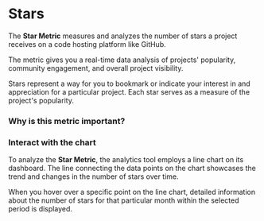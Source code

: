 # Stars

The **Star Metric** measures and analyzes the number of stars a project receives on a code hosting platform like GitHub.

The metric gives you a real-time data analysis of projects' popularity, community engagement, and overall project visibility.

Stars represent a way for you to bookmark or indicate your interest in and appreciation for a particular project. Each star serves as a measure of the project's popularity.

### Why is this metric important?



### Interact with the chart

To analyze the **Star Metric**, the analytics tool employs a line chart on its dashboard. The line connecting the data points on the chart showcases the trend and changes in the number of stars over time.&#x20;

When you hover over a specific point on the line chart, detailed information about the number of stars for that particular month within the selected period is displayed.
